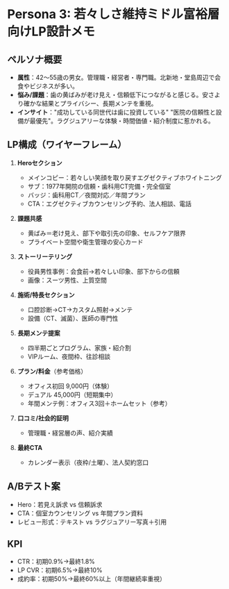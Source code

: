 # Persona 3: 若々しさ維持ミドル富裕層向けLP設計メモ

## ペルソナ概要
- **属性**：42〜55歳の男女。管理職・経営者・専門職。北新地・堂島周辺で会食やビジネスが多い。
- **悩み/課題**：歯の黄ばみが老け見え・信頼低下につながると感じる。安さより確かな結果とプライバシー、長期メンテを重視。
- **インサイト**："成功している同世代は歯に投資している" "医院の信頼性と設備が最優先"。ラグジュアリーな体験・時間価値・紹介制度に惹かれる。

## LP構成（ワイヤーフレーム）
1. **Heroセクション**
   - メインコピー：若々しい笑顔を取り戻すエグゼクティブホワイトニング
   - サブ：1977年開院の信頼・歯科用CT完備・完全個室
   - バッジ：歯科用CT／夜間対応／年間プラン
   - CTA：エグゼクティブカウンセリング予約、法人相談、電話

2. **課題共感**
   - 黄ばみ＝老け見え、部下や取引先の印象、セルフケア限界
   - プライベート空間や衛生管理の安心カード

3. **ストーリーテリング**
   - 役員男性事例：会食前→若々しい印象、部下からの信頼
   - 画像：スーツ男性、上質空間

4. **施術/特長セクション**
   - 口腔診断→CT→カスタム照射→メンテ
   - 設備（CT、滅菌）、医師の専門性

5. **長期メンテ提案**
   - 四半期ごとプログラム、家族・紹介割
   - VIPルーム、夜間枠、往診相談

6. **プラン/料金**（参考価格）
   - オフィス初回 9,000円（体験）
   - デュアル 45,000円（短期集中）
   - 年間メンテ例：オフィス3回＋ホームセット（参考）

7. **口コミ/社会的証明**
   - 管理職・経営層の声、紹介実績

8. **最終CTA**
   - カレンダー表示（夜枠/土曜）、法人契約窓口

## A/Bテスト案
- Hero：若見え訴求 vs 信頼訴求
- CTA：個室カウンセリング vs 年間プラン資料
- レビュー形式：テキスト vs ラグジュアリー写真＋引用

## KPI
- CTR：初期0.9%→最終1.8%
- LP CVR：初期6.5%→最終10%
- 成約率：初期50%→最終60%以上（年間継続率重視）


